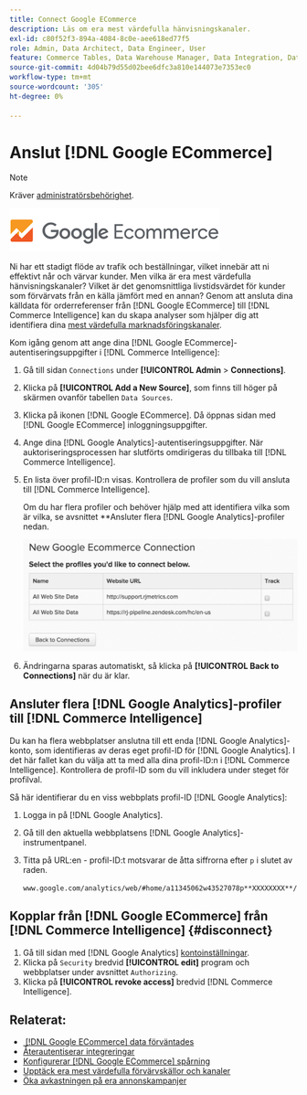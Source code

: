 ```yaml
---
title: Connect Google ECommerce
description: Läs om era mest värdefulla hänvisningskanaler.
exl-id: c80f52f3-894a-4084-8c0e-aee618ed77f5
role: Admin, Data Architect, Data Engineer, User
feature: Commerce Tables, Data Warehouse Manager, Data Integration, Data Import/Export
source-git-commit: 4d04b79d55d02bee6dfc3a810e144073e7353ec0
workflow-type: tm+mt
source-wordcount: '305'
ht-degree: 0%

---
```


# Anslut [!DNL Google ECommerce]

>[!NOTE]
>
>Kräver [administratörsbehörighet](../../../administrator/user-management/user-management.md).

![Google e-handelslogotyp](../../../assets/google-ecommerce-logo.png)

Ni har ett stadigt flöde av trafik och beställningar, vilket innebär att ni effektivt når och värvar kunder. Men vilka är era mest värdefulla hänvisningskanaler? Vilket är det genomsnittliga livstidsvärdet för kunder som förvärvats från en källa jämfört med en annan? Genom att ansluta dina källdata för orderreferenser från [!DNL Google ECommerce] till [!DNL Commerce Intelligence] kan du skapa analyser som hjälper dig att identifiera dina [mest värdefulla marknadsföringskanaler](../../../data-analyst/analysis/most-value-source-channel.md).

Kom igång genom att ange dina [!DNL Google ECommerce]-autentiseringsuppgifter i [!DNL Commerce Intelligence]:

1. Gå till sidan `Connections` under **[!UICONTROL Admin** > **Connections]**.

1. Klicka på **[!UICONTROL Add a New Source]**, som finns till höger på skärmen ovanför tabellen `Data Sources`.

1. Klicka på ikonen [!DNL Google ECommerce]. Då öppnas sidan med [!DNL Google ECommerce] inloggningsuppgifter.

1. Ange dina [!DNL Google Analytics]-autentiseringsuppgifter. När auktoriseringsprocessen har slutförts omdirigeras du tillbaka till [!DNL Commerce Intelligence].

1. En lista över profil-ID:n visas. Kontrollera de profiler som du vill ansluta till [!DNL Commerce Intelligence].

   Om du har flera profiler och behöver hjälp med att identifiera vilka som är vilka, se avsnittet **Ansluter flera [!DNL Google Analytics]-profiler nedan.

   ![Formulär som visar alternativ för att ansluta flera Google Analytics-profiler](../../../assets/conn-mult-ga-profiles.png)<!--{: width="500"}-->

1. Ändringarna sparas automatiskt, så klicka på **[!UICONTROL Back to Connections]** när du är klar.

## Ansluter flera [!DNL Google Analytics]-profiler till [!DNL Commerce Intelligence]

Du kan ha flera webbplatser anslutna till ett enda [!DNL Google Analytics]-konto, som identifieras av deras eget profil-ID för [!DNL Google Analytics]. I det här fallet kan du välja att ta med alla dina profil-ID:n i [!DNL Commerce Intelligence]. Kontrollera de profil-ID som du vill inkludera under steget för profilval.

Så här identifierar du en viss webbplats profil-ID [!DNL Google Analytics]:

1. Logga in på [!DNL Google Analytics].
1. Gå till den aktuella webbplatsens [!DNL Google Analytics]-instrumentpanel.
1. Titta på URL:en - profil-ID:t motsvarar de åtta siffrorna efter `p` i slutet av raden.

   `www.google.com/analytics/web/#home/a11345062w43527078p**XXXXXXXX**/`

## Kopplar från [!DNL Google ECommerce] från [!DNL Commerce Intelligence] {#disconnect}

1. Gå till sidan med [!DNL Google Analytics] [kontoinställningar](https://www.google.com/account/about/?hl=en).
1. Klicka på `Security` bredvid **[!UICONTROL edit]** program och webbplatser under avsnittet `Authorizing`.
1. Klicka på **[!UICONTROL revoke access]** bredvid [!DNL Commerce Intelligence].

## Relaterat:

* [&#x200B; [!DNL Google ECommerce] data förväntades](../integrations/google-ecommerce-data.md)
* [Återautentiserar integreringar](https://experienceleague.adobe.com/docs/commerce-knowledge-base/kb/how-to/mbi-reauthenticating-integrations.html?lang=sv-SE)
* [Konfigurerar [!DNL Google ECommerce] spårning](https://support.google.com/analytics/answer/1009612?hl=en)
* [Upptäck era mest värdefulla förvärvskällor och kanaler](../../analysis/most-value-source-channel.md)
* [Öka avkastningen på era annonskampanjer](../../analysis/roi-ad-camp.md)
